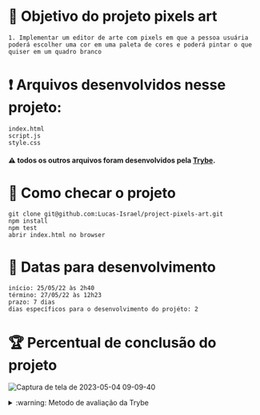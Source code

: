 # :open_book: Objetivo do projeto pixels art

```
1. Implementar um editor de arte com pixels em que a pessoa usuária poderá escolher uma cor em uma paleta de cores e poderá pintar o que quiser em um quadro branco

```
# :heavy_exclamation_mark: Arquivos desenvolvidos nesse projeto:

```
index.html
script.js
style.css
```

#### :warning: todos os outros arquivos foram desenvolvidos pela [Trybe](https://www.betrybe.com).

# :thinking: Como checar o projeto

```
git clone git@github.com:Lucas-Israel/project-pixels-art.git
npm install
npm test
abrir index.html no browser
```

# :calendar: Datas para desenvolvimento

```
início: 25/05/22 às 2h40
término: 27/05/22 às 12h23
prazo: 7 dias
dias específicos para o desenvolvimento do projéto: 2
```

# :trophy: Percentual de conclusão do projeto

![Captura de tela de 2023-05-04 09-09-40](https://user-images.githubusercontent.com/104790267/236199733-02843f8b-6d2c-448c-aef4-aff15d8f38fa.png)

<details>
  <summary>:warning: Metodo de avaliação da Trybe</summary>
  
##### A escola de programação [Trybe](https://www.betrybe.com) utiliza um sistema de avaliação baseado na conclusão de requisitos em cada projeto, considerando a porcentagem de conclusão, com um mínimo de 80% dos requisitos obrigatórios, em um prazo regular de no máximo 7 dias, tendo dias específicos para o desenvolvimento do projeto que variam de acordo com a complexidade dele.

##### Não alcançando esse patamar mímino, o aluno entra em recuperação, tendo que entregar 90% dos requisitos obrigatórios mais os bonús, em outros 7 dias, caso o aluno falhe novamente ele é mudado de turma para refazer o conteúdo e projeto, caso falhe após mudar de turma, no mesmo conteúdo/projeto, o aluno é removido do curso.
  
</details>

